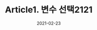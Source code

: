 ---
title:  "Article1. 변수 선택2121"

categories:
  - 빅데이터 분석 기사
tags: 
  - Part2. 빅데이터 탐색
  - Chapter1. 데이터 전처리
  - Section2. 분석 변수 처리
  - Article1. 변수 선택

toc: true
toc_sticky: true
 
date: 2021-02-23
last_modified_at: 2021-02-25
---